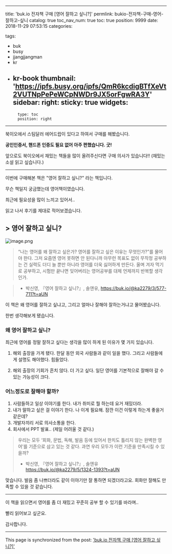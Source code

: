 
---
title: 'buk.io 전자책 구매 [영어 잘하고 싶니?]'
permlink: bukio-전자책-구매-영어-잘하고-싶니
catalog: true
toc_nav_num: true
toc: true
position: 9999
date: 2018-11-29 07:53:15
categories:

tags:
- buk
- busy
- jjangjjangman
- kr
- kr-book
thumbnail: 'https://ipfs.busy.org/ipfs/QmR6kcdigBTfXeVt2VUTNpPePeWCpNWDr9JX5orFgwRA3Y'
sidebar:
    right:
        sticky: true
widgets:
    -
        type: toc
        position: right
---


북이오에서 스팀달러 에어드랍이 있다고 하여서 구매를 해봤습니다.

 **공인인증서, 핸드폰 인증도 필요 없어 아주 편했습니다. 굿!**

앞으로도 북이오에서 재밌는 책들을 많이 올려주신다면
구매 의사가 있습니다!! (재밌는 소설 읽고 싶습니다.)

---

이번에 구매해본 책은 "영어 잘하고 싶니?" 라는 책입니다.

무슨 책일지 궁금했는데 영어책이였습니다.

최근에 필요성을 많이 느끼고 있어서..

읽고 나서 후기를 제대로 적어보겠습니다.

## > 영어 잘하고 싶니?

![image.png](https://ipfs.busy.org/ipfs/QmR6kcdigBTfXeVt2VUTNpPePeWCpNWDr9JX5orFgwRA3Y)

> “나는 영어를 왜 잘하고 싶은가? 영어를 잘하고 싶은 이유는 무엇인가?”를 물어야 한다. 그저 요즘엔 영어 못하면 안 된다니까 아무런 목표도 없이 무작정 공부하는 건 실력도 더디 늘 뿐만 아니라 영어를 더욱 싫어하게 만든다. 울며 겨자 먹기로 공부하고, 시험만 끝나면 잊어버리는 영어공부를 대체 언제까지 반복할 생각인가. 

> - 박신영, 『영어 잘하고 싶니?』, 솔앤유, https://buk.io/@ka2279/3/577-711?t=aUN

이 책은 왜 영어를 잘하고 싶냐고, 그리고 얼마나 잘해야 잘하는거냐고 물어봤습니다.

한번 생각해보게 됐습니다.

### 왜 영어 잘하고 싶니?

최근에 영어를 정말 잘하고 싶다는 생각을 많이 하게 된 이유가 몇 가지 있습니다.

1. 해외 출장을 가게 됐다. 한달 동안 외국 사람들과 같이 일을 했다. 그리고 사람들에게 설명도 해야했다. 힘들었다.

2. 해외 출장의 기회가 흔치 않다. 더 가고 싶다. 일단 영어를 기본적으로 잘해야 갈 수 있는 가능성이 크다.

### 어느정도로 잘해야 할까?

1. 사람들하고 일상 이야기를 한다. 내가 취미로 뭘 하는데 요거 재밌더라.
2. 내가 말하고 싶은 걸 이야기 한다. 나 이게 필요해. 잠깐 이건 이렇게 하는게 좋을거 같은데?
3. 개발자끼리 서로 의사소통을 한다.
4. 회사에서 PPT 발표.. (제일 어려울 것 같다.)


> 우리는 모두 ‘회화, 문법, 독해, 발음 등에 있어서 한치도 틀리지 않는 완벽한 영어’를 기준으로 삼고 있는 것 같다. 과연 우리 모두가 이런 기준을 만족시킬 수 있을까? 
> - 박신영, 『영어 잘하고 싶니?』, 솔앤유 https://buk.io/@ka2279/5/1324-1393?t=aUN

맞습니다. 발음 좀 나쁘더라도 같이 이야기만 잘 통하면 되겠더라고요. 회화만 잘해도 만족할 수 있을 것 같습니다.

---

이 책을 읽으면서 영어를 좀 더 재밌고 꾸준히 공부 할 수 있기를 바라며..

빨리 읽어보고 싶군요.

감사합니다.

- - -

This page is synchronized from the post: ['buk.io 전자책 구매 [영어 잘하고 싶니?]'](https://steempeak.com/@jacobyu/buk-io)
